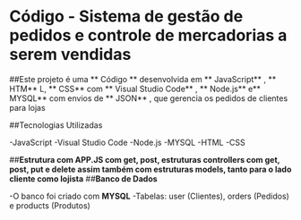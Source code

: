 #  Código - Sistema de gestão de pedidos e controle de mercadorias a serem vendidas

##Este projeto é uma ** Código ** desenvolvida em ** JavaScript** , ** HTM** L, ** CSS**  com ** Visual Studio Code** , ** Node.js**  e**  MYSQL**  com envios de ** JSON** , que gerencia os pedidos de clientes para lojas

##Tecnologias Utilizadas

-JavaScript 
-Visual Studio Code 
-Node.js 
-MYSQL 
-HTML
-CSS

##**Estrutura com APP.JS com get, post, estruturas controllers com get, post, put e delete assim também com estruturas models, tanto para o lado cliente como lojista**
##**Banco de Dados**

-O banco foi criado com **MYSQL**
-Tabelas: user (Clientes), orders (Pedidos) e products (Produtos)

